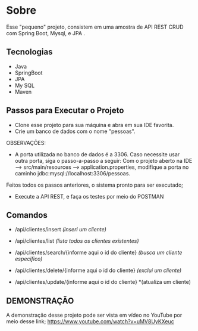 #  Sobre

Esse "pequeno" projeto, consistem em uma amostra de API REST CRUD com Spring Boot, Mysql, e JPA .

## Tecnologias
 -  Java
 - SpringBoot
 - JPA
 - My SQL
 - Maven

## Passos para Executar o Projeto


 - Clone esse projeto para sua máquina e abra em sua IDE favorita.
 - Crie um banco de dados com o nome "pessoas".
  
  OBSERVAÇÕES: 
 - A porta utilizada no banco de dados é a 3306. Caso necessite usar outra porta, siga o passo-a-passo a seguir: Com o projeto aberto na IDE --> src/main/resources -->  application.properties, modifique a porta no caminho jdbc:mysql://localhost:3306/pessoas.

Feitos todos os passos anteriores, o sistema pronto para ser executado;

 - Execute a API REST, e faça os testes por meio do POSTMAN
  ## Comandos
 
 - /api/clientes/insert        *(inseri um cliente)*
 - /api/clientes/list *(lista todos os clientes existentes)*

 

 - /api/clientes/search/{informe aqui o id do cliente} *(busca um
   cliente especifico)*
 - /api/clientes/delete/{informe aqui o id do cliente} *(exclui um
   cliente)*
 - /api/clientes/update/{informe aqui o id do cliente} *(atualiza um
   cliente)


 
 


## DEMONSTRAÇÃO 

A demonstração desse projeto pode ser vista em vídeo no YouTube por meio desse link; https://www.youtube.com/watch?v=uMV8UyKXeuc

